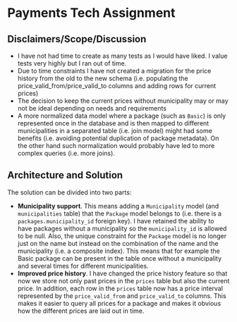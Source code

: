 # Payments Tech Assignment

## Disclaimers/Scope/Discussion

* I have not had time to create as many tests as I would have liked. I value tests very highly but I ran out of time.
* Due to time constraints I have not created a migration for the price history from the old to the new schema (i.e. populating the price_valid_from/price_valid_to columns and adding rows for current prices)
* The decision to keep the current prices without municipality may or may not be ideal depending on needs and requirements
* A more normalized data model where a package (such as `Basic`) is only represented once in the database and is then mapped to different municipalities in a separated table (i.e. join model) might had some benefits (i.e. avoiding potential duplication of package metadata). On the other hand such normalization would probably have led to more complex queries (i.e. more joins).

## Architecture and Solution

The solution can be divided into two parts:

* **Municipality support**. This means adding a `Municipality` model (and `municipalities` table) that the `Package` model belongs to (i.e. there is a `packages.municipality_id` foreign key). I have retained the ability to have packages without a municipality so the `municipality_id` is allowed to be null. Also, the unique constraint for the `Package` model is no longer just on the name but instead on the combination of the name and the municipality (i.e. a composite index). This means that for example the Basic package can be present in the table once without a municipality and several times for different municipalities.
* **Improved price history**. I have changed the price history feature so that now we store not only past prices in the `prices` table but also the current price. In addition, each row in the `prices` table now has a price interval represented by the `price_valid_from` and `price_valid_to` columns. This makes it easier to query all prices for a package and makes it obvious how the different prices are laid out in time.
